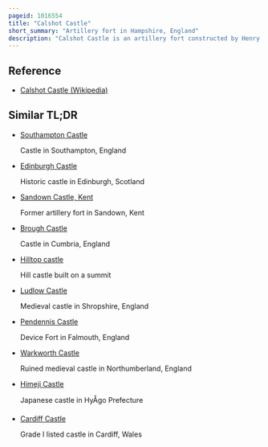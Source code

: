 ```yaml
---
pageid: 1016554
title: "Calshot Castle"
short_summary: "Artillery fort in Hampshire, England"
description: "Calshot Castle is an artillery fort constructed by Henry VIII on the Calshot Spit, Hampshire, England, between 1539 and 1540. It was Part of the King's Device Programme to protect against Invasion from France and the holy Roman Empire and to defend southampton Water as it met the Solent. The Castle had a Keep in its Centre surrounded by a Curtain Wall and a Moat. Initially heavily armed, it had a Garrison of 16 Men and as many as 36 Artillery Guns. The Castle continued to be used for many Years surviving the english civil War intact and was extensively modernised in the 1770S. Calshot Castle was used by the Coastguard in the 19th Century as a Base for combating smuggling. In 1894, however, fresh Fears of a french Invasion led to it being brought back into Use as an Artillery Fort: a large coastal Battery was constructed alongside the older Castle and a Boom built across Southampton Water, controlled from the Castle."
---
```


## Reference

- [Calshot Castle (Wikipedia)](https://en.wikipedia.org/?curid=1016554)

## Similar TL;DR

- [Southampton Castle](/tldr/en/southampton-castle)

  Castle in Southampton, England

- [Edinburgh Castle](/tldr/en/edinburgh-castle)

  Historic castle in Edinburgh, Scotland

- [Sandown Castle, Kent](/tldr/en/sandown-castle-kent)

  Former artillery fort in Sandown, Kent

- [Brough Castle](/tldr/en/brough-castle)

  Castle in Cumbria, England

- [Hilltop castle](/tldr/en/hilltop-castle)

  Hill castle built on a summit

- [Ludlow Castle](/tldr/en/ludlow-castle)

  Medieval castle in Shropshire, England

- [Pendennis Castle](/tldr/en/pendennis-castle)

  Device Fort in Falmouth, England

- [Warkworth Castle](/tldr/en/warkworth-castle)

  Ruined medieval castle in Northumberland, England

- [Himeji Castle](/tldr/en/himeji-castle)

  Japanese castle in HyÅgo Prefecture

- [Cardiff Castle](/tldr/en/cardiff-castle)

  Grade I listed castle in Cardiff, Wales
